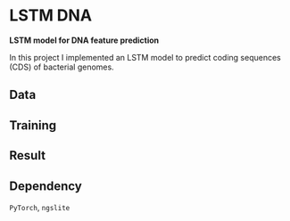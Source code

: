 # LSTM DNA
**LSTM model for DNA feature prediction**

In this project I implemented an LSTM model to predict coding sequences (CDS) of bacterial genomes.

## Data

## Training

## Result

## Dependency

`PyTorch`, `ngslite`
